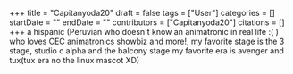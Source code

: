 +++
title = "Capitanyoda20"
draft = false
tags = ["User"]
categories = []
startDate = ""
endDate = ""
contributors = ["Capitanyoda20"]
citations = []
+++
a hispanic (Peruvian who doesn't know an animatronic in real life :( ) who loves CEC animatronics showbiz and more!, my favorite stage is the 3 stage, studio c alpha and the balcony stage my favorite era is avenger and tux(tux era no the linux mascot XD)
